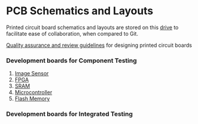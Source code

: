 # PCB Schematics and Layouts

Printed circuit board schematics and layouts are stored on this [drive](https://drive.google.com/drive/folders/1OrsZpGpAFfBkowBqDJOit1zF8Fk0sy6u?usp=sharing) to facilitate ease of collaboration, when compared to Git.

[Quality assurance and review guidelines](https://docs.google.com/document/d/1JELd9mMEQRspMHAz204R0znwcZccqAV9WsKYcaW38Cc/edit) for designing printed circuit boards

### Development boards for Component Testing

1. [Image Sensor](https://drive.google.com/drive/folders/14gcOG-s89cy7bDgcu0tE65D35WiIzH3-?usp=sharing)
2. [FPGA](https://drive.google.com/drive/folders/1c_jAXQvRGdzftorqu0CnDZBw-_T3VmJF?usp=sharing)
3. [SRAM](https://drive.google.com/drive/folders/1oE6mIvsQ3Mic3ZnRc6nduRUsJMpeD70n?usp=sharing)
4. [Microcontroller](https://drive.google.com/drive/folders/14E41w6uWfohc_fOWt15f6dxHkjcqV1Zg?usp=sharing)
5. [Flash Memory](https://drive.google.com/drive/folders/12V9cZYcLmifRnHG3ucW-YU5jq3OV52vv?usp=sharing)

### Development boards for Integrated Testing
